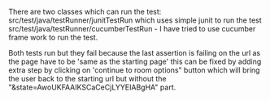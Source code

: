 There are two classes which can run the test:
src/test/java/testRunner/junitTestRun which uses simple junit to run the test
src/test/java/testRunner/cucumberTestRun - I have tried to use cucumber frame work to run the test.

Both tests run but they fail because the last assertion is failing on the url as the page have to be 'same as the starting page'
this can be fixed by adding extra step by clicking on 'continue to room options" button which will bring the user back to the starting url but without the "&state=AwoUKFAAIKSCaCeCjLYYEIABgHA" part.
